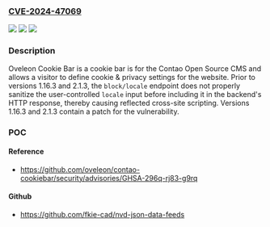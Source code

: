 ### [CVE-2024-47069](https://cve.mitre.org/cgi-bin/cvename.cgi?name=CVE-2024-47069)
![](https://img.shields.io/static/v1?label=Product&message=contao-cookiebar&color=blue)
![](https://img.shields.io/static/v1?label=Version&message=%3D%20%3C%201.16.3%20&color=brighgreen)
![](https://img.shields.io/static/v1?label=Vulnerability&message=CWE-79%3A%20Improper%20Neutralization%20of%20Input%20During%20Web%20Page%20Generation%20('Cross-site%20Scripting')&color=brighgreen)

### Description

Oveleon Cookie Bar is a cookie bar is for the Contao Open Source CMS and allows a visitor to define cookie & privacy settings for the website. Prior to versions 1.16.3 and 2.1.3, the `block/locale` endpoint does not properly sanitize the user-controlled `locale` input before including it in the backend's HTTP response, thereby causing reflected cross-site scripting. Versions 1.16.3 and 2.1.3 contain a patch for the vulnerability.

### POC

#### Reference
- https://github.com/oveleon/contao-cookiebar/security/advisories/GHSA-296q-rj83-g9rq

#### Github
- https://github.com/fkie-cad/nvd-json-data-feeds

